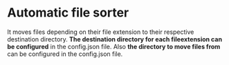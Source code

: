 # Automatic file sorter

It moves files depending on their file extension to their respective destination directory. **The destination directory for each fileextension can be configured** in the config.json file. Also **the directory to move files from** can be configured in the config.json file.